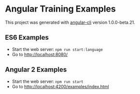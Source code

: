 # Angular Training Examples

This project was generated with [angular-cli](https://github.com/angular/angular-cli) version 1.0.0-beta.21.

## ES6 Examples

- Start the web server: `npm run start:language`
- Go to [http://localhost:8080/](http://localhost:8080/)

## Angular 2 Examples

- Start the web server: `npm run start`
- Go to [http://localhost:4200/examples/index.html](http://localhost:4200/examples/index.html)
